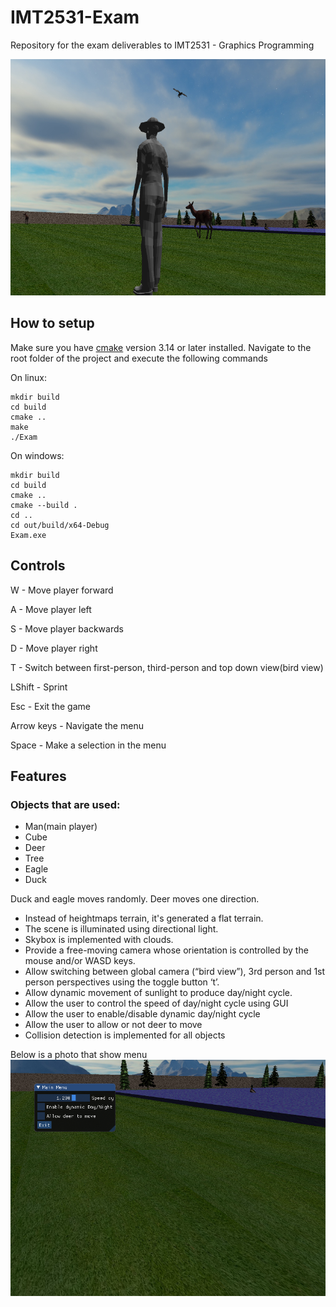 # IMT2531-Exam
Repository for the exam deliverables to IMT2531 - Graphics Programming

![picture](resources/images/photo1.png)

## How to setup

Make sure you have [cmake](https://cmake.org/) version 3.14 or later installed.
Navigate to the root folder of the project and execute the following commands

On linux:
```
mkdir build
cd build
cmake ..
make
./Exam
```

On windows:
```
mkdir build
cd build
cmake ..
cmake --build .
cd ..
cd out/build/x64-Debug
Exam.exe
```

## Controls

W - Move player forward

A - Move player left

S - Move player backwards

D - Move player right

T - Switch between first-person, third-person and top down view(bird view)

LShift - Sprint

Esc - Exit the game

Arrow keys - Navigate the menu

Space - Make a selection in the menu

## Features

### Objects that are used:
 * Man(main player)
 * Cube
 * Deer
 * Tree
 * Eagle
 * Duck

 Duck and eagle moves randomly.
 Deer moves one direction.
 
 * Instead of heightmaps terrain, it's generated a flat terrain.
 * The scene is illuminated using directional light.
 * Skybox is implemented with clouds.
 * Provide a free-moving camera whose orientation is controlled by the mouse and/or WASD keys.
 * Allow switching between global camera (“bird view”), 3rd person and 1st person perspectives using the toggle button ‘t’.
 * Allow dynamic movement of sunlight to produce day/night cycle.
 * Allow the user to control the speed of day/night cycle using GUI
 * Allow the user to enable/disable dynamic day/night cycle
 * Allow the user to allow or not deer to move
 * Collision detection is implemented for all objects

 Below is a photo that show menu
![picture](resources/images/photo2.png)




